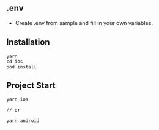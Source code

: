 ## .env
- Create .env from sample and fill in your own variables.

## Installation

```
yarn
cd ios
pod install
```

## Project Start
```
yarn ios

// or

yarn android
```